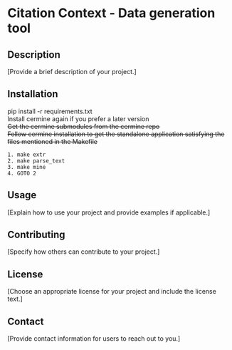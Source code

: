 # Citation Context - Data generation tool

## Description

[Provide a brief description of your project.]

## Installation

pip install -r requirements.txt <br>
Install cermine again if you prefer a later version  <br>
~~Get the cermine submodules from the cermine repo~~ <br>
~~Follow cermine installation to get the standalone application satisfying the files mentioned in the Makefile~~ <br>

```
1. make extr
2. make parse_text
3. make mine
4. GOTO 2
```

## Usage

[Explain how to use your project and provide examples if applicable.]

## Contributing

[Specify how others can contribute to your project.]

## License

[Choose an appropriate license for your project and include the license text.]

## Contact

[Provide contact information for users to reach out to you.]
